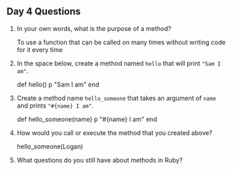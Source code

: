 ## Day 4 Questions

1. In your own words, what is the purpose of a method?

    To use a function that can be called on many times without writing code for it every time

1. In the space below, create a method named `hello` that will print `"Sam I am"`.

    def hello()
      p "Sam I am"
    end

1. Create a method name `hello_someone` that takes an argument of `name` and prints `"#{name} I am"`.

    def hello_someone(name)
      p "#{name} I am"
    end

1. How would you call or execute the method that you created above?

    hello_someone(Logan)

1. What questions do you still have about methods in Ruby?
